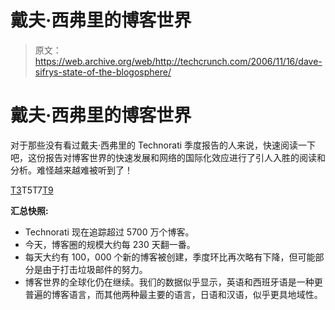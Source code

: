 # 戴夫·西弗里的博客世界

> 原文：<https://web.archive.org/web/http://techcrunch.com/2006/11/16/dave-sifrys-state-of-the-blogosphere/>

# 戴夫·西弗里的博客世界

对于那些没有看过戴夫·西弗里的 Technorati 季度报告的人来说，快速阅读一下吧，这份报告对博客世界的快速发展和网络的国际化效应进行了引人入胜的阅读和分析。难怪越来越难被听到了！

[T3](https://web.archive.org/web/20130627212201/http://www.sifry.com/alerts/Slide0002-7.gif)T5T7[T9](https://web.archive.org/web/20130627212201/http://www.sifry.com/alerts/Slide0009-6.gif)

**汇总快照:**

*   Technorati 现在追踪超过 5700 万个博客。
*   今天，博客圈的规模大约每 230 天翻一番。
*   每天大约有 100，000 个新的博客被创建，季度环比再次略有下降，但可能部分是由于打击垃圾邮件的努力。
*   博客世界的全球化仍在继续。我们的数据似乎显示，英语和西班牙语是一种更普遍的博客语言，而其他两种最主要的语言，日语和汉语，似乎更具地域性。